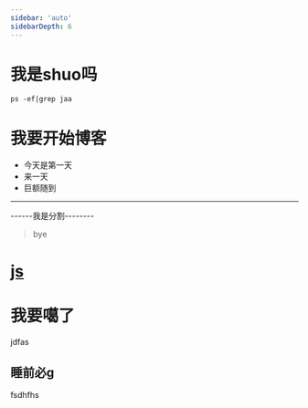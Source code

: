 ```yaml
---
sidebar: 'auto'
sidebarDepth: 6
---
```


# 我是shuo吗
```shell
ps -ef|grep jaa
```



# 我要开始博客
+ 今天是第一天
+ 来一天
+ 巨额随到

---------------

------我是分割--------



>bye

# <a href='/blog/frontend/js'>js</a>

# 我要噶了
jdfas

 ## 睡前必g
 fsdhfhs

